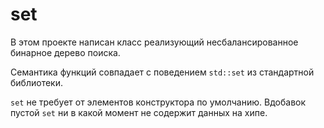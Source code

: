 # set

В этом проекте написан класс реализующий несбалансированное
бинарное дерево поиска.

Семантика функций совпадает с поведением `std::set` из стандартной
библиотеки.

`set` не требует от элементов
конструктора по умолчанию. Вдобавок пустой `set` ни в какой
момент не содержит данных на хипе.
